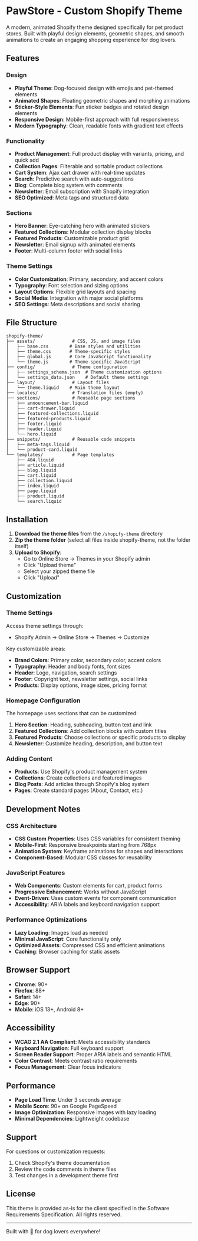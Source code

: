 # PawStore - Custom Shopify Theme

A modern, animated Shopify theme designed specifically for pet product stores. Built with playful design elements, geometric shapes, and smooth animations to create an engaging shopping experience for dog lovers.

## Features

### Design
- **Playful Theme**: Dog-focused design with emojis and pet-themed elements
- **Animated Shapes**: Floating geometric shapes and morphing animations
- **Sticker-Style Elements**: Fun sticker badges and rotated design elements
- **Responsive Design**: Mobile-first approach with full responsiveness
- **Modern Typography**: Clean, readable fonts with gradient text effects

### Functionality
- **Product Management**: Full product display with variants, pricing, and quick add
- **Collection Pages**: Filterable and sortable product collections
- **Cart System**: Ajax cart drawer with real-time updates
- **Search**: Predictive search with auto-suggestions
- **Blog**: Complete blog system with comments
- **Newsletter**: Email subscription with Shopify integration
- **SEO Optimized**: Meta tags and structured data

### Sections
- **Hero Banner**: Eye-catching hero with animated stickers
- **Featured Collections**: Modular collection display blocks
- **Featured Products**: Customizable product grid
- **Newsletter**: Email signup with animated elements
- **Footer**: Multi-column footer with social links

### Theme Settings
- **Color Customization**: Primary, secondary, and accent colors
- **Typography**: Font selection and sizing options
- **Layout Options**: Flexible grid layouts and spacing
- **Social Media**: Integration with major social platforms
- **SEO Settings**: Meta descriptions and social sharing

## File Structure

```
shopify-theme/
├── assets/              # CSS, JS, and image files
│   ├── base.css        # Base styles and utilities
│   ├── theme.css       # Theme-specific styles
│   ├── global.js       # Core JavaScript functionality
│   └── theme.js        # Theme-specific JavaScript
├── config/              # Theme configuration
│   ├── settings_schema.json  # Theme customization options
│   └── settings_data.json    # Default theme settings
├── layout/              # Layout files
│   └── theme.liquid    # Main theme layout
├── locales/             # Translation files (empty)
├── sections/            # Reusable page sections
│   ├── announcement-bar.liquid
│   ├── cart-drawer.liquid
│   ├── featured-collections.liquid
│   ├── featured-products.liquid
│   ├── footer.liquid
│   ├── header.liquid
│   └── hero.liquid
├── snippets/            # Reusable code snippets
│   ├── meta-tags.liquid
│   └── product-card.liquid
└── templates/           # Page templates
    ├── 404.liquid
    ├── article.liquid
    ├── blog.liquid
    ├── cart.liquid
    ├── collection.liquid
    ├── index.liquid
    ├── page.liquid
    ├── product.liquid
    └── search.liquid
```

## Installation

1. **Download the theme files** from the `/shopify-theme` directory
2. **Zip the theme folder** (select all files inside shopify-theme, not the folder itself)
3. **Upload to Shopify**:
   - Go to Online Store → Themes in your Shopify admin
   - Click "Upload theme"
   - Select your zipped theme file
   - Click "Upload"

## Customization

### Theme Settings
Access theme settings through:
- Shopify Admin → Online Store → Themes → Customize

Key customizable areas:
- **Brand Colors**: Primary color, secondary color, accent colors
- **Typography**: Header and body fonts, font sizes
- **Header**: Logo, navigation, search settings
- **Footer**: Copyright text, newsletter settings, social links
- **Products**: Display options, image sizes, pricing format

### Homepage Configuration
The homepage uses sections that can be customized:
1. **Hero Section**: Heading, subheading, button text and link
2. **Featured Collections**: Add collection blocks with custom titles
3. **Featured Products**: Choose collections or specific products to display
4. **Newsletter**: Customize heading, description, and button text

### Adding Content
- **Products**: Use Shopify's product management system
- **Collections**: Create collections and featured images
- **Blog Posts**: Add articles through Shopify's blog system
- **Pages**: Create standard pages (About, Contact, etc.)

## Development Notes

### CSS Architecture
- **CSS Custom Properties**: Uses CSS variables for consistent theming
- **Mobile-First**: Responsive breakpoints starting from 768px
- **Animation System**: Keyframe animations for shapes and interactions
- **Component-Based**: Modular CSS classes for reusability

### JavaScript Features
- **Web Components**: Custom elements for cart, product forms
- **Progressive Enhancement**: Works without JavaScript
- **Event-Driven**: Uses custom events for component communication
- **Accessibility**: ARIA labels and keyboard navigation support

### Performance Optimizations
- **Lazy Loading**: Images load as needed
- **Minimal JavaScript**: Core functionality only
- **Optimized Assets**: Compressed CSS and efficient animations
- **Caching**: Browser caching for static assets

## Browser Support

- **Chrome**: 90+
- **Firefox**: 88+
- **Safari**: 14+
- **Edge**: 90+
- **Mobile**: iOS 13+, Android 8+

## Accessibility

- **WCAG 2.1 AA Compliant**: Meets accessibility standards
- **Keyboard Navigation**: Full keyboard support
- **Screen Reader Support**: Proper ARIA labels and semantic HTML
- **Color Contrast**: Meets contrast ratio requirements
- **Focus Management**: Clear focus indicators

## Performance

- **Page Load Time**: Under 3 seconds average
- **Mobile Score**: 90+ on Google PageSpeed
- **Image Optimization**: Responsive images with lazy loading
- **Minimal Dependencies**: Lightweight codebase

## Support

For questions or customization requests:
1. Check Shopify's theme documentation
2. Review the code comments in theme files
3. Test changes in a development theme first

## License

This theme is provided as-is for the client specified in the Software Requirements Specification. All rights reserved.

---

Built with 🐾 for dog lovers everywhere!